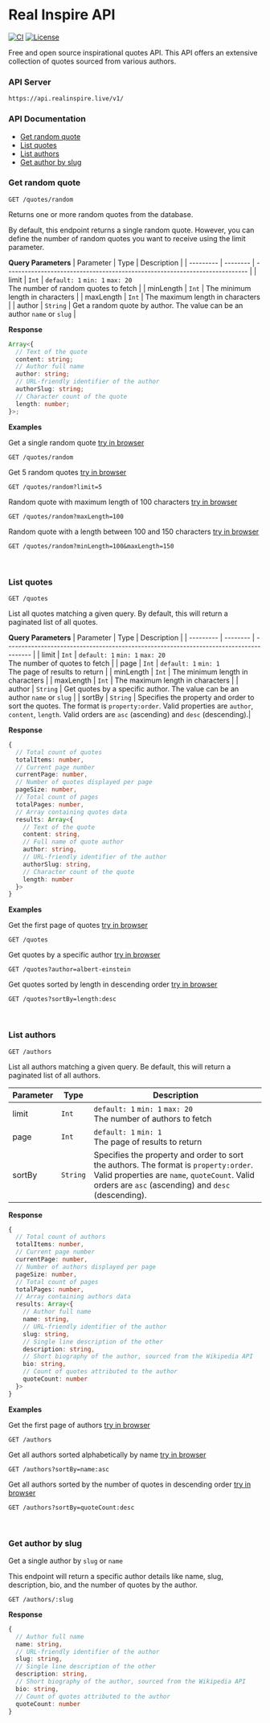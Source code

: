 # Real Inspire API

[![CI](https://github.com/mohamadayash22/real-inspire/actions/workflows/ci.yml/badge.svg)](https://github.com/mohamadayash22/real-inspire/actions/workflows/ci.yml)
[![License](https://img.shields.io/badge/license-MIT-green)](./LICENSE)

Free and open source inspirational quotes API.
This API offers an extensive collection of quotes sourced from various authors.

### API Server

```
https://api.realinspire.live/v1/
```

### API Documentation

- [Get random quote](#get-random-quote)
- [List quotes](#list-quotes)
- [List authors](#list-authors)
- [Get author by slug](#get-author-by-slug)

### Get random quote

```HTTP
GET /quotes/random
```

Returns one or more random quotes from the database.

By default, this endpoint returns a single random quote. However, you can define the number of random quotes you want to receive using the limit parameter.

**Query Parameters**
| Parameter | Type | Description |
| --------- | -------- | --------------------------------------------------------------------------- |
| limit | `Int` | `default: 1` `min: 1` `max: 20` <br>The number of random quotes to fetch |
| minLength | `Int` | The minimum length in characters |
| maxLength | `Int` | The maximum length in characters |
| author | `String` | Get a random quote by author. The value can be an author `name` or `slug` |

**Response**

```ts
Array<{
  // Text of the quote
  content: string;
  // Author full name
  author: string;
  // URL-friendly identifier of the author
  authorSlug: string;
  // Character count of the quote
  length: number;
}>;
```

**Examples**

Get a single random quote [try in browser](https://api.realinspire.live/v1/quotes/random)

```HTTP
GET /quotes/random
```

Get 5 random quotes [try in browser](https://api.realinspire.live/v1/quotes/random?limit=5)

```HTTP
GET /quotes/random?limit=5
```

Random quote with maximum length of 100 characters [try in browser](https://api.realinspire.live/v1/quotes/random?maxLength=100)

```HTTP
GET /quotes/random?maxLength=100
```

Random quote with a length between 100 and 150 characters [try in browser](https://api.realinspire.live/v1/quotes/random?minLength=100&maxLength=150)

```HTTP
GET /quotes/random?minLength=100&maxLength=150
```

<br>

### List quotes

```HTTP
GET /quotes
```

List all quotes matching a given query. By default, this will return a paginated list of all quotes.

**Query Parameters**
| Parameter | Type | Description |
| --------- | -------- | -------------------------------------------------------------------------------------- |
| limit | `Int` | `default: 1` `min: 1` `max: 20` <br>The number of quotes to fetch |
| page | `Int` | `default: 1` `min: 1` <br>The page of results to return |
| minLength | `Int` | The minimum length in characters |
| maxLength | `Int` | The maximum length in characters |
| author | `String` | Get quotes by a specific author. The value can be an author `name` or `slug` |
| sortBy | `String` | Specifies the property and order to sort the quotes. The format is `property:order`. Valid properties are `author`, `content`, `length`. Valid orders are `asc` (ascending) and `desc` (descending).|

**Response**

```ts
{
  // Total count of quotes
  totalItems: number,
  // Current page number
  currentPage: number,
  // Number of quotes displayed per page
  pageSize: number,
  // Total count of pages
  totalPages: number,
  // Array containing quotes data
  results: Array<{
    // Text of the quote
    content: string,
    // Full name of quote author
    author: string,
    // URL-friendly identifier of the author
    authorSlug: string,
    // Character count of the quote
    length: number
  }>
}
```

**Examples**

Get the first page of quotes [try in browser](https://api.realinspire.live/v1/quotes)

```HTTP
GET /quotes
```

Get quotes by a specific author [try in browser](https://api.realinspire.live/v1/quotes?author=albert-einstein)

```HTTP
GET /quotes?author=albert-einstein
```

Get quotes sorted by length in descending order [try in browser](https://api.realinspire.live/v1/quotes?sortBy=length:desc)

```HTTP
GET /quotes?sortBy=length:desc
```

<br>

### List authors

```HTTP
GET /authors
```

List all authors matching a given query. Be default, this will return a paginated list of all authors.

| Parameter | Type     | Description                                                                                                                                                                                  |
| --------- | -------- | -------------------------------------------------------------------------------------------------------------------------------------------------------------------------------------------- |
| limit     | `Int`    | `default: 1` `min: 1` `max: 20` <br>The number of authors to fetch                                                                                                                           |
| page      | `Int`    | `default: 1` `min: 1` <br>The page of results to return                                                                                                                                      |
| sortBy    | `String` | Specifies the property and order to sort the authors. The format is `property:order`. Valid properties are `name`, `quoteCount`. Valid orders are `asc` (ascending) and `desc` (descending). |

**Response**

```ts
{
  // Total count of authors
  totalItems: number,
  // Current page number
  currentPage: number,
  // Number of authors displayed per page
  pageSize: number,
  // Total count of pages
  totalPages: number,
  // Array containing authors data
  results: Array<{
    // Author full name
    name: string,
    // URL-friendly identifier of the author
    slug: string,
    // Single line description of the other
    description: string,
    // Short biography of the author, sourced from the Wikipedia API
    bio: string,
    // Count of quotes attributed to the author
    quoteCount: number
  }>
}
```

**Examples**

Get the first page of authors [try in browser](https://api.realinspire.live/v1/authors)

```HTTP
GET /authors
```

Get all authors sorted alphabetically by name [try in browser](https://api.realinspire.live/v1/authors?sortBy=name:asc)

```HTTP
GET /authors?sortBy=name:asc
```

Get all authors sorted by the number of quotes in descending order [try in browser](https://api.realinspire.live/v1/authors?sortBy=quoteCount:desc)

```HTTP
GET /authors?sortBy=quoteCount:desc
```

<br>

### Get author by slug

Get a single author by `slug` or `name`

This endpoint will return a specific author details like name, slug, description, bio, and the number of quotes by the author.

```HTTP
GET /authors/:slug
```

**Response**

```ts
{
  // Author full name
  name: string,
  // URL-friendly identifier of the author
  slug: string,
  // Single line description of the other
  description: string,
  // Short biography of the author, sourced from the Wikipedia API
  bio: string,
  // Count of quotes attributed to the author
  quoteCount: number
}
```
